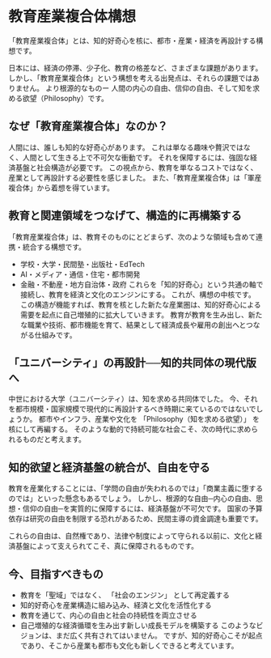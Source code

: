 # 教育産業複合体構想

「教育産業複合体」とは、知的好奇心を核に、都市・産業・経済を再設計する構想です。

日本には、経済の停滞、少子化、教育の格差など、さまざまな課題があります。
しかし、「教育産業複合体」という構想を考える出発点は、それらの課題ではありません。
より根源的なものー
人間の内心の自由、信仰の自由、そして知を求める欲望（Philosophy）です。

## なぜ「教育産業複合体」なのか？
人間には、誰しも知的な好奇心があります。
これは単なる趣味や贅沢ではなく、人間として生きる上で不可欠な衝動です。
それを保障するには、強固な経済基盤と社会構造が必要です。
この視点から、教育を単なるコストではなく、産業として再設計する必要性を感じました。
また、「教育産業複合体」は「軍産複合体」から着想を得ています。


## 教育と関連領域をつなげて、構造的に再構築する
「教育産業複合体」は、教育そのものにとどまらず、次のような領域も含めて連携・統合する構想です。
*   学校・大学・民間塾・出版社・EdTech
*   AI・メディア・通信・住宅・都市開発
*   金融・不動産・地方自治体・政府
これらを「知的好奇心」という共通の軸で接続し、教育を経済と文化のエンジンにする。
これが、構想の中核です。
この構造が機能すれば、教育を核とした新たな産業圏は、知的好奇心による需要を起点に自己増殖的に拡大していきます。
教育が教育を生み出し、新たな職業や技術、都市機能を育て、結果として経済成長や雇用の創出へとつながる仕組みです。

## 「ユニバーシティ」の再設計──知的共同体の現代版へ
中世における大学（ユニバーシティ）は、知を求める共同体でした。
今、それを都市規模・国家規模で現代的に再設計するべき時期に来ているのではないでしょうか。
都市やインフラ、産業や文化を 「Philosophy（知を求める欲望）」 を核にして再編する。
そのような動的で持続可能な社会こそ、次の時代に求められるものだと考えます。

## 知的欲望と経済基盤の統合が、自由を守る
教育を産業化することには、「学問の自由が失われるのでは」「商業主義に堕するのでは」といった懸念もあるでしょう。
しかし、根源的な自由─内心の自由、思想・信仰の自由─を実質的に保障するには、経済基盤が不可欠です。
国家の予算依存は研究の自由を制限する恐れがあるため、民間主導の資金調達も重要です。 

これらの自由は、自然権であり、法律や制度によって守られる以前に、文化と経済基盤によって支えられてこそ、真に保障されるものです。


## 今、目指すべきもの
*   教育を「聖域」ではなく、 「社会のエンジン」 として再定義する
*   知的好奇心を産業構造に組み込み、経済と文化を活性化する
*   教育を通じて、内心の自由と社会の持続性を両立させる
*   自己増殖的な経済循環を生み出す新しい成長モデルを構築する
このようなビジョンは、まだ広く共有されてはいません。
ですが、知的好奇心こそが起点であり、そこから産業も都市も文化も新しくできると考えています。
